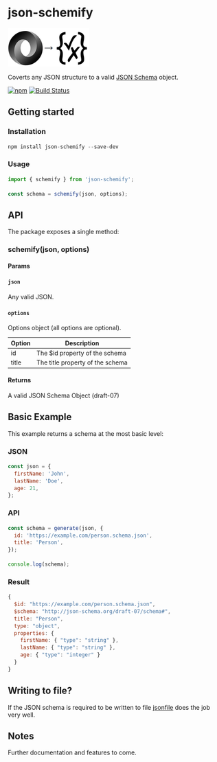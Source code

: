 # json-schemify

![json-schemify](logos.png)

Coverts any JSON structure to a valid [JSON Schema](http://json-schema.org/) object.

[![npm](https://img.shields.io/npm/v/json-schemify.svg)](https://www.npmjs.com/package/json-schemify)
[![Build Status](https://travis-ci.org/tgreyuk/json-schemify.svg?branch=master)](https://travis-ci.org/tgreyuk/json-schemify)

## Getting started

### Installation

```js
npm install json-schemify --save-dev
```

### Usage

```js
import { schemify } from 'json-schemify';

const schema = schemify(json, options);
```

## API

The package exposes a single method:

### schemify(json, options)

#### Params

#### `json`

Any valid JSON.

#### `options`

Options object (all options are optional).

| Option | Description                      |
| ------ | -------------------------------- |
| id     | The $id property of the schema   |
| title  | The title property of the schema |

#### Returns

A valid JSON Schema Object (draft-07)

## Basic Example

This example returns a schema at the most basic level:

### JSON

```js
const json = {
  firstName: 'John',
  lastName: 'Doe',
  age: 21,
};
```

### API

```js
const schema = generate(json, {
  id: 'https://example.com/person.schema.json',
  title: 'Person',
});

console.log(schema);
```

### Result

```js
{
  $id: "https://example.com/person.schema.json",
  $schema: "http://json-schema.org/draft-07/schema#",
  title: "Person",
  type: "object",
  properties: {
    firstName: { "type": "string" },
    lastName: { "type": "string" },
    age: { "type": "integer" }
  }
}
```

## Writing to file?

If the JSON schema is required to be written to file [jsonfile](https://www.npmjs.com/package/jsonfile) does the job very well.

## Notes

Further documentation and features to come.
